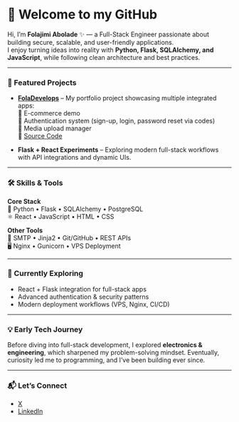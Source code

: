 # 👋 Welcome to my GitHub  

Hi, I’m **Folajimi Abolade** ✨ — a Full-Stack Engineer passionate about building secure, scalable, and user-friendly applications.  
I enjoy turning ideas into reality with **Python, Flask, SQLAlchemy, and JavaScript**, while following clean architecture and best practices.  

---

### 🚀 Featured Projects
- **[FolaDevelops](https://foladevelops.onrender.com)** – My portfolio project showcasing multiple integrated apps:  
  🛒 E-commerce demo  
  📂 Authentication system (sign-up, login, password reset via codes)  
  🔐 Media upload manager  
  🔗 [Source Code](https://github.com/folaarr/fola-develops)  

- **Flask + React Experiments** – Exploring modern full-stack workflows with API integrations and dynamic UIs.  
  

---

### 🛠️ Skills & Tools
**Core Stack**  
🐍 Python • Flask • SQLAlchemy • PostgreSQL  
⚛️ React • JavaScript • HTML • CSS  

**Other Tools**  
📡 SMTP • Jinja2 • Git/GitHub • REST APIs  
🖥️ Nginx • Gunicorn • VPS Deployment  

---

### 🌱 Currently Exploring
- React + Flask integration for full-stack apps  
- Advanced authentication & security patterns  
- Modern deployment workflows (VPS, Nginx, CI/CD)  

---

### 💡 Early Tech Journey
Before diving into full-stack development, I explored **electronics & engineering**, which sharpened my problem-solving mindset. Eventually, curiosity led me to programming, and I’ve been building ever since.  

---

### 📬 Let’s Connect
- [X](https://www.x.com/onlyonefola/)  
- [LinkedIn](https://www.linkedin.com/in/folajimi-abolade-379a01362/)    
